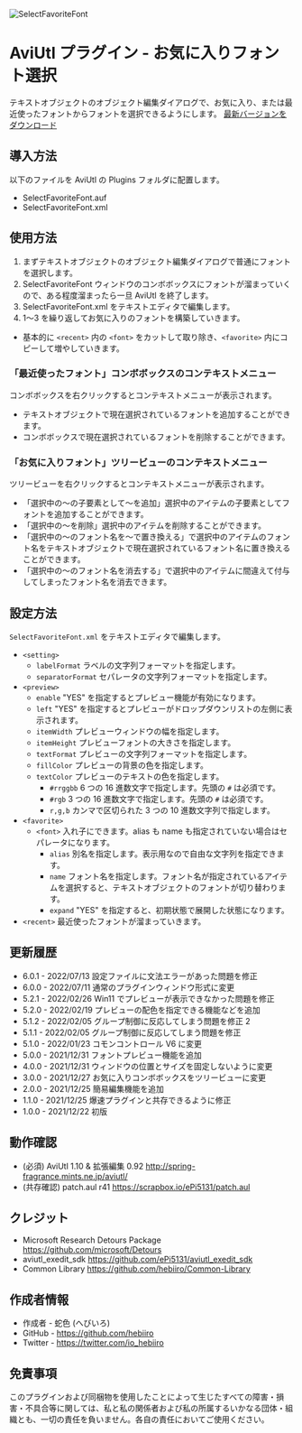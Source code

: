 ![SelectFavoriteFont](https://user-images.githubusercontent.com/96464759/147817330-a17f2c76-f2eb-4a90-b3c4-d781f6de91e6.png)

# AviUtl プラグイン - お気に入りフォント選択

テキストオブジェクトのオブジェクト編集ダイアログで、お気に入り、または最近使ったフォントからフォントを選択できるようにします。
[最新バージョンをダウンロード](../../releases/latest/)

## 導入方法

以下のファイルを AviUtl の Plugins フォルダに配置します。
* SelectFavoriteFont.auf
* SelectFavoriteFont.xml

## 使用方法

1. まずテキストオブジェクトのオブジェクト編集ダイアログで普通にフォントを選択します。
2. SelectFavoriteFont ウィンドウのコンボボックスにフォントが溜まっていくので、ある程度溜まったら一旦 AviUtl を終了します。
3. SelectFavoriteFont.xml をテキストエディタで編集します。
4. 1～3 を繰り返してお気に入りのフォントを構築していきます。

* 基本的に ```<recent>``` 内の ```<font>``` をカットして取り除き、```<favorite>``` 内にコピーして増やしていきます。

### 「最近使ったフォント」コンボボックスのコンテキストメニュー

コンボボックスを右クリックするとコンテキストメニューが表示されます。

* テキストオブジェクトで現在選択されているフォントを追加することができます。
* コンボボックスで現在選択されているフォントを削除することができます。

### 「お気に入りフォント」ツリービューのコンテキストメニュー

ツリービューを右クリックするとコンテキストメニューが表示されます。

* 「選択中の～の子要素として～を追加」選択中のアイテムの子要素としてフォントを追加することができます。
* 「選択中の～を削除」選択中のアイテムを削除することができます。
* 「選択中の～のフォント名を～で置き換える」で選択中のアイテムのフォント名をテキストオブジェクトで現在選択されているフォント名に置き換えることができます。
* 「選択中の～のフォント名を消去する」で選択中のアイテムに間違えて付与してしまったフォント名を消去できます。

## 設定方法

```SelectFavoriteFont.xml``` をテキストエディタで編集します。

* ```<setting>```
	* ```labelFormat``` ラベルの文字列フォーマットを指定します。
	* ```separatorFormat``` セパレータの文字列フォーマットを指定します。
* ```<preview>```
	* ```enable``` "YES" を指定するとプレビュー機能が有効になります。
	* ```left``` "YES" を指定するとプレビューがドロップダウンリストの左側に表示されます。
	* ```itemWidth``` プレビューウィンドウの幅を指定します。
	* ```itemHeight``` プレビューフォントの大きさを指定します。
	* ```textFormat``` プレビューの文字列フォーマットを指定します。
	* ```fillColor``` プレビューの背景の色を指定します。
	* ```textColor``` プレビューのテキストの色を指定します。
		* ```#rrggbb``` 6 つの 16 進数文字で指定します。先頭の ```#``` は必須です。
		* ```#rgb``` 3 つの 16 進数文字で指定します。先頭の ```#``` は必須です。
		* ```r,g,b``` カンマで区切られた 3 つの 10 進数文字列で指定します。
* ```<favorite>```
	* ```<font>``` 入れ子にできます。alias も name も指定されていない場合はセパレータになります。
		* ```alias``` 別名を指定します。表示用なので自由な文字列を指定できます。
		* ```name``` フォント名を指定します。フォント名が指定されているアイテムを選択すると、テキストオブジェクトのフォントが切り替わります。
		* ```expand``` "YES" を指定すると、初期状態で展開した状態になります。
* ```<recent>``` 最近使ったフォントが溜まっていきます。

## 更新履歴

* 6.0.1 - 2022/07/13 設定ファイルに文法エラーがあった問題を修正
* 6.0.0 - 2022/07/11 通常のプラグインウィンドウ形式に変更
* 5.2.1 - 2022/02/26 Win11 でプレビューが表示できなかった問題を修正
* 5.2.0 - 2022/02/19 プレビューの配色を指定できる機能などを追加
* 5.1.2 - 2022/02/05 グループ制御に反応してしまう問題を修正 2
* 5.1.1 - 2022/02/05 グループ制御に反応してしまう問題を修正
* 5.1.0 - 2022/01/23 コモンコントロール V6 に変更
* 5.0.0 - 2021/12/31 フォントプレビュー機能を追加
* 4.0.0 - 2021/12/31 ウィンドウの位置とサイズを固定しないように変更
* 3.0.0 - 2021/12/27 お気に入りコンボボックスをツリービューに変更
* 2.0.0 - 2021/12/25 簡易編集機能を追加
* 1.1.0 - 2021/12/25 爆速プラグインと共存できるように修正
* 1.0.0 - 2021/12/22 初版

## 動作確認

* (必須) AviUtl 1.10 & 拡張編集 0.92 http://spring-fragrance.mints.ne.jp/aviutl/
* (共存確認) patch.aul r41 https://scrapbox.io/ePi5131/patch.aul

## クレジット

* Microsoft Research Detours Package https://github.com/microsoft/Detours
* aviutl_exedit_sdk https://github.com/ePi5131/aviutl_exedit_sdk
* Common Library https://github.com/hebiiro/Common-Library

## 作成者情報
 
* 作成者 - 蛇色 (へびいろ)
* GitHub - https://github.com/hebiiro
* Twitter - https://twitter.com/io_hebiiro

## 免責事項

このプラグインおよび同梱物を使用したことによって生じたすべての障害・損害・不具合等に関しては、私と私の関係者および私の所属するいかなる団体・組織とも、一切の責任を負いません。各自の責任においてご使用ください。
